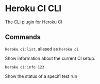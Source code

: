# Heroku CI CLI

The CLI plugin for Heroku CI

## Commands

`heroku ci:list`, aliased as `heroku ci`

Show information about the current CI setup.

`heroku ci:info 123`

Show the status of a specifi test run
